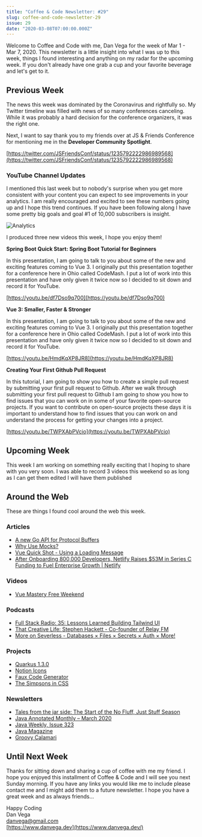 ```yaml
---
title: "Coffee & Code Newsletter: #29"
slug: coffee-and-code-newsletter-29
issue: 29
date: "2020-03-08T07:00:00.000Z"
---
```


Welcome to Coffee and Code with me, Dan Vega for the week of Mar 1 - Mar 7, 2020.  This newsletter is a little insight into what I was up to this week, things I found interesting and anything on my radar for the upcoming week. If you don't already have one grab a cup and your favorite beverage and let's get to it.

## Previous Week

The news this week was dominated by the Coronavirus and rightfully so. My Twitter timeline was filled with news of so many conferences canceling. While it was probably a hard decision for the conference organizers, it was the right one.

Next, I want to say thank you to my friends over at JS & Friends Conference for mentioning me in the **Developer Community Spotlight**.

[https://twitter.com/JSFriendsConf/status/1235792222986989568](https://twitter.com/JSFriendsConf/status/1235792222986989568)

### YouTube Channel Updates

I mentioned this last week but to nobody's surprise when you get more consistent with your content you can expect to see improvements in your analytics. I am really encouraged and excited to see these numbers going up and I hope this trend continues. If you have been following along I have some pretty big goals and goal #1 of 10,000 subscribers is insight.

![Analytics](/images/newsletter/2020/03/08/analytics.png)

I produced three new videos this week, I hope you enjoy them!

**Spring Boot Quick Start: Spring Boot Tutorial for Beginners**

In this presentation, I am going to talk to you about some of the new and exciting features coming to Vue 3. I originally put this presentation together for a conference here in Ohio called CodeMash. I put a lot of work into this presentation and have only given it twice now so I decided to sit down and record it for YouTube.

[https://youtu.be/df7Dso9q700](https://youtu.be/df7Dso9q700)

**Vue 3: Smaller, Faster & Stronger**

In this presentation, I am going to talk to you about some of the new and exciting features coming to Vue 3. I originally put this presentation together for a conference here in Ohio called CodeMash. I put a lot of work into this presentation and have only given it twice now so I decided to sit down and record it for YouTube.

[https://youtu.be/HmdKqXP8JR8](https://youtu.be/HmdKqXP8JR8)

**Creating Your First Github Pull Request**

In this tutorial, I am going to show you how to create a simple pull request by submitting your first pull request to Github. After we walk through submitting your first pull request to Github I am going to show you how to find issues that you can work on in some of your favorite open-source projects. If you want to contribute on open-source projects these days it is important to understand how to find issues that you can work on and understand the process for getting your changes into a project.

[https://youtu.be/TWPXAbPVcio](https://youtu.be/TWPXAbPVcio)

## Upcoming Week

This week I am working on something really exciting that I hoping to share with you very soon. I was able to record 3 videos this weekend so as long as I can get them edited I will have them published

## Around the Web

These are things I found cool around the web this week.

### Articles

- [A new Go API for Protocol Buffers](https://blog.golang.org/a-new-go-api-for-protocol-buffers)
- [Why Use Mocks?](https://kousenit.org/2020/03/03/why-use-mocks/)
- [Vue Quick Shot - Using a Loading Message](https://www.raymondcamden.com/2020/03/04/vue-quick-shot-using-a-loading-message)
- [After Onboarding 800,000 Developers, Netlify Raises $53M in Series C Funding to Fuel Enterprise Growth | Netlify](https://www.netlify.com/press/after-onboarding-800000-developers-netlify-raises-53m-in-series-c-funding-to-fuel-enterprise-growth/)

### Videos

- [Vue Mastery Free Weekend](https://www.vuemastery.com/free-weekend/)

### Podcasts

- [Full Stack Radio: 35: Lessons Learned Building Tailwind UI](http://www.fullstackradio.com/135)
- [That Creative Life: Stephen Hackett - Co-founder of Relay FM](https://www.thatcreative.life/episodes/stephenhackett)
- [More on Severless - Databases × Files × Secrets × Auth × More!](https://syntax.fm/show/228/more-on-severless-databases-files-secrets-auth-more)

### Projects

- [Quarkus 1.3.0](https://github.com/quarkusio/quarkus/releases/tag/1.3.0.CR1)
- [Notion Icons](https://www.notion.vip/icons/)
- [Faux Code Generator](http://knutsynstad.com/fauxcode/)
- [The Simpsons in CSS](https://pattle.github.io/simpsons-in-css/)

### Newsletters

- [Tales from the jar side: The Start of the No Fluff, Just Stuff Season](https://kenkousen.substack.com/p/tales-from-the-jar-side-the-start)
- [Java Annotated Monthly – March 2020](https://blog.jetbrains.com/idea/2020/03/java-annotated-monthly-march-2020/)
- [Java Weekly, Issue 323](https://www.baeldung.com/java-weekly-323)
- [Java Magazine](https://blogs.oracle.com/javamagazine/)
- [Groovy Calamari](http://groovycalamari.com/issues/175)

## Until Next Week

Thanks for sitting down and sharing a cup of coffee with me my friend. I hope you enjoyed this installment of Coffee & Code and I will see you next Sunday morning. If you have any links you would like me to include please contact me and I might add them to a future newsletter. I hope you have a great week and as always friends...

Happy Coding<br/>
Dan Vega<br/>
danvega@gmail.com<br/>
[https://www.danvega.dev](https://www.danvega.dev/)
